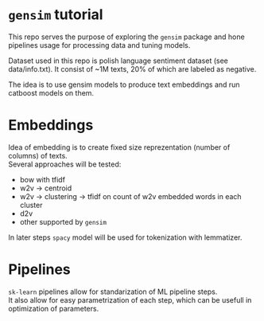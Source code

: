 # `gensim` tutorial

This repo serves the purpose of exploring the `gensim` package and hone pipelines usage for processing data and tuning models.


Dataset used in this repo is polish language sentiment dataset (see data/info.txt). It consist of ~1M texts, 20% of which are labeled as negative.

The idea is to use gensim models to produce text embeddings and run catboost models on them.

# Embeddings
Idea of embedding is to create fixed size reprezentation (number of columns) of texts.  
Several approaches will be tested:
* bow with tfidf
* w2v -> centroid
* w2v -> clustering -> tfidf on count of w2v embedded words in each cluster
* d2v
* other supported by `gensim`

In later steps `spacy` model will be used for tokenization with lemmatizer.

# Pipelines
`sk-learn` pipelines allow for standarization of ML pipeline steps.  
It also allow for easy parametrization of each step, which can be usefull in optimization of parameters.  

